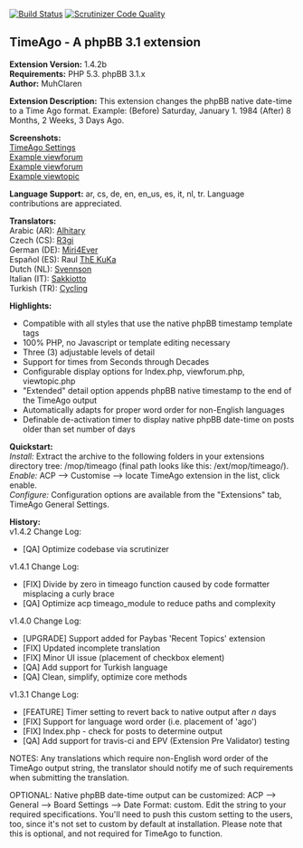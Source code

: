 [![Build Status](https://travis-ci.org/MuhClaren/timeago.svg?branch=master)](https://travis-ci.org/MuhClaren/timeago)
[![Scrutinizer Code Quality](https://scrutinizer-ci.com/g/MuhClaren/timeago/badges/quality-score.png?b=master)](https://scrutinizer-ci.com/g/MuhClaren/timeago/?branch=master)  

TimeAgo - A phpBB 3.1 extension
-------------------------------
**Extension Version:** 1.4.2b    
**Requirements:** PHP 5.3. phpBB 3.1.x  
**Author:** MuhClaren  

**Extension Description:** This extension changes the phpBB native date-time to a Time Ago format. Example: (Before) Saturday, January 1. 1984 (After) 8 Months, 2 Weeks, 3 Days Ago.  

**Screenshots:**  
[TimeAgo Settings](https://www.imageforge.us/image/6OeW1)  
[Example viewforum](https://www.imageforge.us/image/12Rf)  
[Example viewforum](https://www.imageforge.us/image/1NZX)  
[Example viewtopic](https://www.imageforge.us/image/1LcW)  

**Language Support:** ar, cs, de, en, en_us, es, it, nl, tr. Language contributions are appreciated.  

**Translators:**  
Arabic (AR): [Alhitary](https://www.phpbb.com/community/memberlist.php?mode=viewprofile&u=294346)  
Czech (CS): [R3gi](https://www.phpbb.com/community/memberlist.php?mode=viewprofile&u=1407131)  
German (DE): [Miri4Ever](https://www.phpbb.com/community/memberlist.php?mode=viewprofile&u=1467791)  
Español (ES): Raul [ThE KuKa](https://www.phpbb.com/community/memberlist.php?mode=viewprofile&u=94590)  
Dutch (NL): [Svennson](https://www.phpbb.com/community/memberlist.php?mode=viewprofile&u=187939)  
Italian (IT): [Sakkiotto](https://www.phpbb.com/community/memberlist.php?mode=viewprofile&u=190154)  
Turkish (TR): [Cycling](https://www.phpbb.com/community/memberlist.php?mode=viewprofile&u=1506201)  

**Highlights:**  
 - Compatible with all styles that use the native phpBB timestamp template tags
 - 100% PHP, no Javascript or template editing necessary 
 - Three (3) adjustable levels of detail 
 - Support for times from Seconds through Decades 
 - Configurable display options for Index.php, viewforum.php, viewtopic.php 
 - "Extended" detail option appends phpBB native timestamp to the end of the TimeAgo output
 - Automatically adapts for proper word order for non-English languages
 - Definable de-activation timer to display native phpBB date-time on posts older than set number of days 

**Quickstart:**  
*Install:* Extract the archive to the following folders in your extensions directory tree: /mop/timeago (final path looks like this: /ext/mop/timeago/).   
*Enable:* ACP --> Customise --> locate TimeAgo extension in the list, click enable.  
*Configure:* Configuration options are available from the "Extensions" tab, TimeAgo General Settings.  

**History:**   
v1.4.2 Change Log:  
 - [QA] Optimize codebase via scrutinizer  
 
v1.4.1 Change Log:  
 - [FIX] Divide by zero in timeago function caused by code formatter misplacing a curly brace  
 - [QA] Optimize acp timeago_module to reduce paths and complexity  
 
v1.4.0 Change Log:  
 - [UPGRADE] Support added for Paybas 'Recent Topics' extension  
 - [FIX] Updated incomplete translation  
 - [FIX] Minor UI issue (placement of checkbox element)  
 - [QA] Add support for Turkish language  
 - [QA] Clean, simplify, optimize core methods  
 
v1.3.1 Change Log:  
 - [FEATURE] Timer setting to revert back to native output after *n* days
 - [FIX] Support for language word order (i.e.  placement of 'ago')  
 - [FIX] Index.php - check for posts to determine output  
 - [QA] Add support for travis-ci and EPV (Extension Pre Validator) testing

NOTES: Any translations which require non-English word order of the TimeAgo output string, the translator should notify me of such requirements when submitting the translation.

OPTIONAL: Native phpBB date-time output can be customized: ACP --> General --> Board Settings --> Date Format: custom. Edit the string to your required specifications. You'll need to push this custom setting to the users, too, since it's not set to custom by default at installation. Please note that this is optional, and not required for TimeAgo to function.
